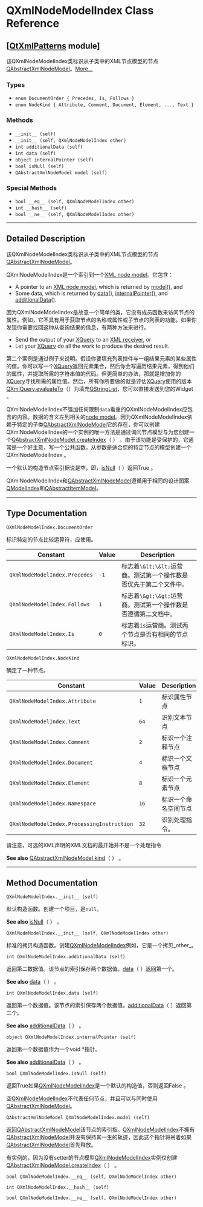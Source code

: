 # QXmlNodeModelIndex Class Reference

## [[QtXmlPatterns](index.htm) module]

该QXmlNodeModelIndex类标识从子类中的XML节点模型的节点[QAbstractXmlNodeModel](qabstractxmlnodemodel.html)。[More...](#details)

### Types

*   `enum DocumentOrder { Precedes, Is, Follows }`
*   `enum NodeKind { Attribute, Comment, Document, Element, ..., Text }`

### Methods

*   `__init__ (self)`
*   `__init__ (self, QXmlNodeModelIndex other)`
*   `int additionalData (self)`
*   `int data (self)`
*   `object internalPointer (self)`
*   `bool isNull (self)`
*   `QAbstractXmlNodeModel model (self)`

### Special Methods

*   `bool __eq__ (self, QXmlNodeModelIndex other)`
*   `int __hash__ (self)`
*   `bool __ne__ (self, QXmlNodeModelIndex other)`

* * *

## Detailed Description

该QXmlNodeModelIndex类标识从子类中的XML节点模型的节点[QAbstractXmlNodeModel](qabstractxmlnodemodel.html)。

QXmlNodeModelIndex是一个索引到一个[XML node model](qabstractxmlnodemodel.html)。它包含：

*   A pointer to an [XML node model](qabstractxmlnodemodel.html), which is returned by [model](qxmlnodemodelindex.html#model)(), and
*   Some data, which is returned by [data](qxmlnodemodelindex.html#data)(), [internalPointer](qxmlnodemodelindex.html#internalPointer)(), and [additionalData](qxmlnodemodelindex.html#additionalData)().

因为QXmlNodeModelIndex是故意一个简单的类，它没有成员函数来访问节点的属性。例如，它不具有用于获取节点的名称或属性或子节点的列表的功能。如果你发现你需要找回这种从查询结果的信息，有两种方法来进行。

*   Send the output of your [XQuery](index.htm) to an [XML receiver](qabstractxmlreceiver.html), or
*   Let your [XQuery](index.htm) do all the work to produce the desired result.

第二个案例是通过例子来说明。假设你要填充列表控件与一组结果元素的某些属性的值。你可以写一个[XQuery](index.htm)返回元素集合，然后你会写遍历结果元素，得到他们的属性，并提取所需的字符串值的代码。但更简单的办法，那就是增加你的[XQuery](index.htm)寻找所需的属性值。然后，所有你所要做的就是评估[XQuery](index.htm)使用的版本[QXmlQuery.evaluateTo](qxmlquery.html#evaluateTo)（）为填充[QStringList](qstringlist.html)，您可以直接发送到您的Widget 。

QXmlNodeModelIndex不强加任何限制`data`看重的QXmlNodeModelIndex应包含的内容。数据的含义左到相关的[node model](qabstractxmlnodemodel.html)。因为QXmlNodeModelIndex依赖于特定的子类[QAbstractXmlNodeModel](qabstractxmlnodemodel.html)它的存在，你可以创建QXmlNodeModelIndex的一个实例的唯一方法是通过询问节点模型与为您创建一个[QAbstractXmlNodeModel.createIndex](qabstractxmlnodemodel.html#createIndex)（ ） 。由于该功能是受保护的，它通常是一个好主意，写一个公共函数，从参数是适合您的特定节点的模型创建一个QXmlNodeModelIndex 。

一个默认的构造节点索引据说是空，即，[isNull](qxmlnodemodelindex.html#isNull)（ ）返回True 。

QXmlNodeModelIndex和[QAbstractXmlNodeModel](qabstractxmlnodemodel.html)遵循用于相同的设计图案[QModelIndex](qmodelindex.html)和[QAbstractItemModel](qabstractitemmodel.html)。

* * *

## Type Documentation

```
QXmlNodeModelIndex.DocumentOrder
```

标识特定的节点比较运算符，应使用。

| Constant | Value | Description |
| --- | --- | --- |
| `QXmlNodeModelIndex.Precedes` | `-1` | 标志着`\&lt;\&lt;`运营商。测试第一个操作数是否优先于第二个文件中。 |
| `QXmlNodeModelIndex.Follows` | `1` | 标志着`\&gt;\&gt;`运营商。测试第一个操作数是否遵循第二文档中。 |
| `QXmlNodeModelIndex.Is` | `0` | 标志着`is`运营商。测试两个节点是否有相同的节点标识。 |

```
QXmlNodeModelIndex.NodeKind
```

确定了一种节点。

| Constant | Value | Description |
| --- | --- | --- |
| `QXmlNodeModelIndex.Attribute` | `1` | 标识属性节点 |
| `QXmlNodeModelIndex.Text` | `64` | 识别文本节点 |
| `QXmlNodeModelIndex.Comment` | `2` | 标识一个注释节点 |
| `QXmlNodeModelIndex.Document` | `4` | 标识一个文档节点 |
| `QXmlNodeModelIndex.Element` | `8` | 标识一个元素节点 |
| `QXmlNodeModelIndex.Namespace` | `16` | 标识一个命名空间节点 |
| `QXmlNodeModelIndex.ProcessingInstruction` | `32` | 识别处理指令。 |

请注意，可选的XML声明的XML文档的最开始并不是一个处理指令

**See also** [QAbstractXmlNodeModel.kind](qabstractxmlnodemodel.html#kind)（ ） 。

* * *

## Method Documentation

```
QXmlNodeModelIndex.__init__ (self)
```

默认构造函数。创建一个项目，是`null`。

**See also** [isNull](qxmlnodemodelindex.html#isNull)（ ） 。

```
QXmlNodeModelIndex.__init__ (self, QXmlNodeModelIndex other)
```

标准的拷贝构造函数。创建[QXmlNodeModelIndex](qxmlnodemodelindex.html)例如，它是一个拷贝_other_。

```
int QXmlNodeModelIndex.additionalData (self)
```

返回第二数据值。该节点的索引保存两个数据值。[data](qxmlnodemodelindex.html#data)（ ）返回第一个。

**See also** [data](qxmlnodemodelindex.html#data)（ ） 。

```
int QXmlNodeModelIndex.data (self)
```

返回第一个数据值。该节点的索引保存两个数据值。[additionalData](qxmlnodemodelindex.html#additionalData)（ ）返回第二个。

**See also** [additionalData](qxmlnodemodelindex.html#additionalData)（ ） 。

```
object QXmlNodeModelIndex.internalPointer (self)
```

返回第一个数据值作为一个void *指针。

**See also** [additionalData](qxmlnodemodelindex.html#additionalData)（ ） 。

```
bool QXmlNodeModelIndex.isNull (self)
```

返回True如果[QXmlNodeModelIndex](qxmlnodemodelindex.html)是一个默认的构造值，否则返回False 。

空[QXmlNodeModelIndex](qxmlnodemodelindex.html)不代表任何节点，并且可以与同时使用[QAbstractXmlNodeModel](qabstractxmlnodemodel.html)。

```
QAbstractXmlNodeModel QXmlNodeModelIndex.model (self)
```

[](qabstractxmlnodemodel.html)

[返回](qabstractxmlnodemodel.html)[QAbstractXmlNodeModel](qabstractxmlnodemodel.html)该节点的索引指。[QXmlNodeModelIndex](qxmlnodemodelindex.html)不拥有[QAbstractXmlNodeModel](qabstractxmlnodemodel.html)并没有保持其一生的轨迹，因此这个指针将吊着如果[QAbstractXmlNodeModel](qabstractxmlnodemodel.html)首先释放。

有实例的，因为没有setter的节点模型[QXmlNodeModelIndex](qxmlnodemodelindex.html)实例仅创建[QAbstractXmlNodeModel.createIndex](qabstractxmlnodemodel.html#createIndex)（ ） 。

```
bool QXmlNodeModelIndex.__eq__ (self, QXmlNodeModelIndex other)
```

```
int QXmlNodeModelIndex.__hash__ (self)
```

```
bool QXmlNodeModelIndex.__ne__ (self, QXmlNodeModelIndex other)
```